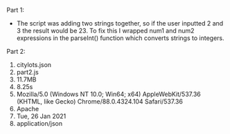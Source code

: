 Part 1:
- The script was adding two strings together, so if the user inputted 2 and 3 the result would be 23. To fix this I wrapped num1 and num2 expressions in the parseInt() function which converts strings to integers.

Part 2:
1) citylots.json
2) part2.js
3) 11.7MB
4) 8.25s
5) Mozilla/5.0 (Windows NT 10.0; Win64; x64) AppleWebKit/537.36 (KHTML, like Gecko) Chrome/88.0.4324.104 Safari/537.36
6) Apache
7) Tue, 26 Jan 2021
8) application/json